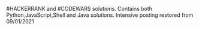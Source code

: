 #HACKERRANK and #CODEWARS solutions.
Contains both Python,JavaScript,Shell and Java solutions.
Intensive posting restored from 09/01/2021




